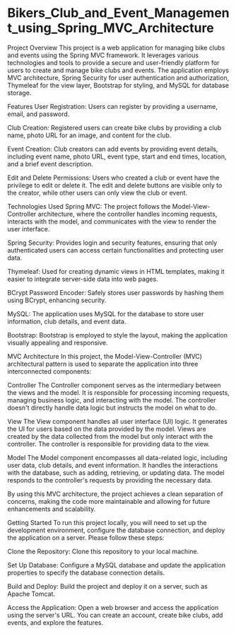 # Bikers_Club_and_Event_Management_using_Spring_MVC_Architecture

Project Overview
This project is a web application for managing bike clubs and events using the Spring MVC framework. It leverages various technologies and tools to provide a secure and user-friendly platform for users to create and manage bike clubs and events. The application employs MVC architecture, Spring Security for user authentication and authorization, Thymeleaf for the view layer, Bootstrap for styling, and MySQL for database storage.

Features
User Registration: Users can register by providing a username, email, and password.

Club Creation: Registered users can create bike clubs by providing a club name, photo URL for an image, and content for the club.

Event Creation: Club creators can add events by providing event details, including event name, photo URL, event type, start and end times, location, and a brief event description.

Edit and Delete Permissions: Users who created a club or event have the privilege to edit or delete it. The edit and delete buttons are visible only to the creator, while other users can only view the club or event.

Technologies Used
Spring MVC: The project follows the Model-View-Controller architecture, where the controller handles incoming requests, interacts with the model, and communicates with the view to render the user interface.

Spring Security: Provides login and security features, ensuring that only authenticated users can access certain functionalities and protecting user data.

Thymeleaf: Used for creating dynamic views in HTML templates, making it easier to integrate server-side data into web pages.

BCrypt Password Encoder: Safely stores user passwords by hashing them using BCrypt, enhancing security.

MySQL: The application uses MySQL for the database to store user information, club details, and event data.

Bootstrap: Bootstrap is employed to style the layout, making the application visually appealing and responsive.

MVC Architecture
In this project, the Model-View-Controller (MVC) architectural pattern is used to separate the application into three interconnected components:

Controller
The Controller component serves as the intermediary between the views and the model. It is responsible for processing incoming requests, managing business logic, and interacting with the model. The controller doesn't directly handle data logic but instructs the model on what to do.

View
The View component handles all user interface (UI) logic. It generates the UI for users based on the data provided by the model. Views are created by the data collected from the model but only interact with the controller. The controller is responsible for providing data to the view.

Model
The Model component encompasses all data-related logic, including user data, club details, and event information. It handles the interactions with the database, such as adding, retrieving, or updating data. The model responds to the controller's requests by providing the necessary data.

By using this MVC architecture, the project achieves a clean separation of concerns, making the code more maintainable and allowing for future enhancements and scalability.

Getting Started
To run this project locally, you will need to set up the development environment, configure the database connection, and deploy the application on a server. Please follow these steps:

Clone the Repository: Clone this repository to your local machine.

Set Up Database: Configure a MySQL database and update the application properties to specify the database connection details.

Build and Deploy: Build the project and deploy it on a server, such as Apache Tomcat.

Access the Application: Open a web browser and access the application using the server's URL. You can create an account, create bike clubs, add events, and explore the features.
